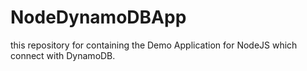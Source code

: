 NodeDynamoDBApp
===============

this repository for containing the Demo Application for NodeJS which connect with DynamoDB.
